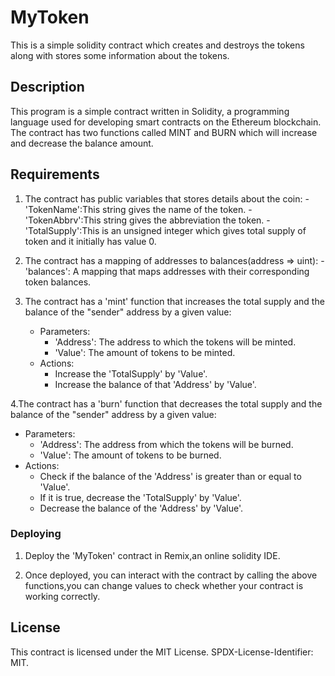 # MyToken

This is a simple solidity contract which creates and destroys the tokens along with stores some information about the tokens.

## Description

This program is a simple contract written in Solidity, a programming language used for developing smart contracts on the Ethereum blockchain. The contract has two functions called MINT and BURN which will increase and decrease the balance amount.

## Requirements

1. The contract has public variables that stores details about the coin:
   -'TokenName':This string gives the name of the token.
   -'TokenAbbrv':This string gives the abbreviation the token.
   -'TotalSupply':This is an unsigned integer which gives total supply of token and it initially has value 0.

2. The contract has a mapping of addresses to balances(address => uint):
   -'balances': A mapping that maps addresses with their corresponding token balances.

3. The contract has a 'mint' function that increases the total supply and the balance of the "sender" address by a given value:
   - Parameters:
     - 'Address': The address to which the tokens will be minted.
     - 'Value': The amount of tokens to be minted.
   - Actions:
     - Increase the 'TotalSupply' by 'Value'.
     - Increase the balance of that 'Address' by 'Value'.

  4.The contract has a 'burn' function that decreases the total supply and the balance of the "sender" address by a given value:
   - Parameters:
     - 'Address': The address from which the tokens will be burned.
     - 'Value': The amount of tokens to be burned.
   - Actions:
     - Check if the balance of the 'Address' is greater than or equal to 'Value'.
     - If it is true, decrease the 'TotalSupply' by 'Value'.
     - Decrease the balance of the 'Address' by 'Value'.
    
### Deploying

1. Deploy the 'MyToken' contract in Remix,an online solidity IDE.

2. Once deployed, you can interact with the contract by calling the above functions,you can change values to check whether your contract is working correctly.

## License

This contract is licensed under the MIT License. SPDX-License-Identifier: MIT.
